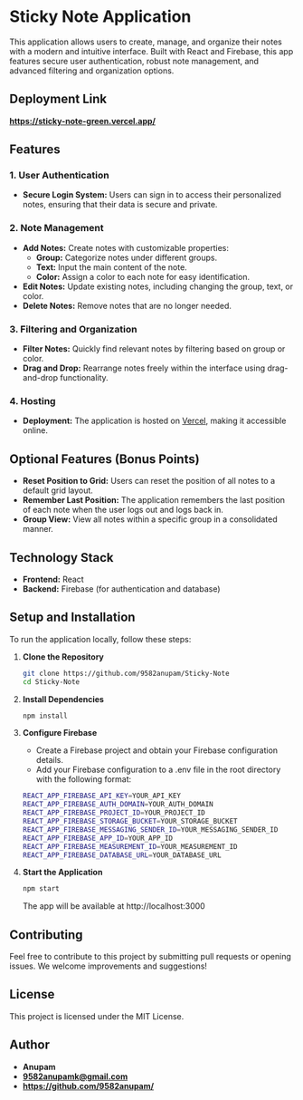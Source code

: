 # Sticky Note Application

This application allows users to create, manage, and organize their notes with a modern and intuitive interface. Built with React and Firebase, this app features secure user authentication, robust note management, and advanced filtering and organization options.

## Deployment Link
**https://sticky-note-green.vercel.app/**

## Features

### 1. User Authentication
- **Secure Login System:** Users can sign in to access their personalized notes, ensuring that their data is secure and private.

### 2. Note Management
- **Add Notes:** Create notes with customizable properties:
  - **Group:** Categorize notes under different groups.
  - **Text:** Input the main content of the note.
  - **Color:** Assign a color to each note for easy identification.
- **Edit Notes:** Update existing notes, including changing the group, text, or color.
- **Delete Notes:** Remove notes that are no longer needed.

### 3. Filtering and Organization
- **Filter Notes:** Quickly find relevant notes by filtering based on group or color.
- **Drag and Drop:** Rearrange notes freely within the interface using drag-and-drop functionality.

### 4. Hosting
- **Deployment:** The application is hosted on [Vercel](https://www.Vercel.com/), making it accessible online.

## Optional Features (Bonus Points)

- **Reset Position to Grid:** Users can reset the position of all notes to a default grid layout.
- **Remember Last Position:** The application remembers the last position of each note when the user logs out and logs back in.
- **Group View:** View all notes within a specific group in a consolidated manner.

## Technology Stack

- **Frontend:** React
- **Backend:** Firebase (for authentication and database)

## Setup and Installation

To run the application locally, follow these steps:

1. **Clone the Repository**
   ```bash
   git clone https://github.com/9582anupam/Sticky-Note
   cd Sticky-Note
   ```
2. **Install Dependencies**
    ```bash
    npm install
    ```
3. **Configure Firebase**
    - Create a Firebase project and obtain your Firebase configuration details.
    - Add your Firebase configuration to a .env file in the root directory with the following format:
    ```bash
    REACT_APP_FIREBASE_API_KEY=YOUR_API_KEY
    REACT_APP_FIREBASE_AUTH_DOMAIN=YOUR_AUTH_DOMAIN
    REACT_APP_FIREBASE_PROJECT_ID=YOUR_PROJECT_ID
    REACT_APP_FIREBASE_STORAGE_BUCKET=YOUR_STORAGE_BUCKET
    REACT_APP_FIREBASE_MESSAGING_SENDER_ID=YOUR_MESSAGING_SENDER_ID
    REACT_APP_FIREBASE_APP_ID=YOUR_APP_ID
    REACT_APP_FIREBASE_MEASUREMENT_ID=YOUR_MEASUREMENT_ID
    REACT_APP_FIREBASE_DATABASE_URL=YOUR_DATABASE_URL
    ```
4. **Start the Application**
    ```bash
    npm start
    ```

    The app will be available at http://localhost:3000

## Contributing
Feel free to contribute to this project by submitting pull requests or opening issues. We welcome improvements and suggestions!

## License
This project is licensed under the MIT License.

## Author
- **Anupam**
- **9582anupamk@gmail.com**
- **https://github.com/9582anupam/**